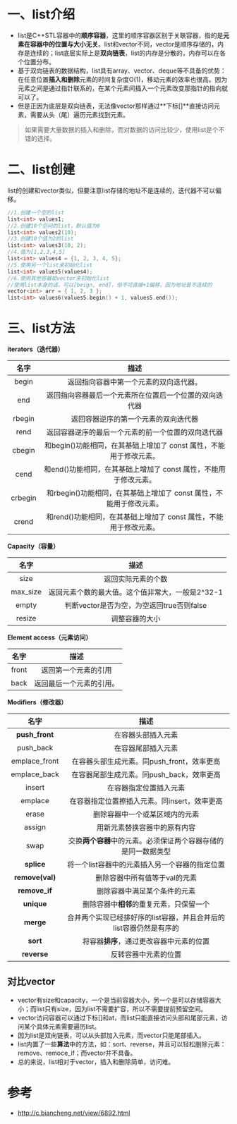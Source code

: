 # 一、list介绍

- list是C++STL容器中的**顺序容器**，这里的顺序容器区别于关联容器，指的是**元素在容器中的位置与大小无关**。list和vector不同，vector是顺序存储的，内存是连续的；list底层实际上是**双向链表**，list的内存是分散的，内存可以在各个位置分布。
- 基于双向链表的数据结构，list具有array、vector、deque等不具备的优势：在任意位置**插入和删除**元素的时间复杂度O(1)，移动元素的效率也很高。因为元素之间是通过指针联系的，在某个元素间插入一个元素改变那指针的指向就可以了。
- 但是正因为底层是双向链表，无法像vector那样通过**下标[]**直接访问元素，需要从头（尾）遍历元素找到元素。



> 如果需要大量数据的插入和删除，而对数据的访问比较少，使用list是个不错的选择。

# 二、list创建

list的创建和vector类似，但要注意list存储的地址不是连续的，迭代器不可以偏移。

```cpp
//1.创建一个空的list
list<int> values1;
//2.创建10个空间的list，默认值为0
list<int> values2(10);
//3.创建10个值为2的list
list<int> values3(10, 2);
//4.值为[1,2,3,4,5]
list<int> values4 = {1, 2, 3, 4, 5};
//5.使用另一个list来初始化list
list<int> values5(values4);
//6.使用其他容器如vector来初始化list
//使用list本身的话，可以[beign, end]，但不可直接+1偏移，因为地址是不连续的
vector<int> arr = { 1, 2, 3 };
list<int> values6(values5.begin() + 1, values5.end());
```



# 三、list方法

**iterators（迭代器）**

|  名字   |                             描述                             |
| :-----: | :----------------------------------------------------------: |
|  begin  |            返回指向容器中第一个元素的双向迭代器。            |
|   end   |    返回指向容器最后一个元素所在位置后一个位置的双向迭代器    |
| rbegin  |             返回容器逆序的第一个元素的双向迭代器             |
|  rend   |      返回容器逆序的最后一个元素的前一个位置的双向迭代器      |
| cbegin  | 和begin()功能相同，在其基础上增加了 const 属性，不能用于修改元素。 |
|  cend   | 和end()功能相同，在其基础上增加了 const 属性，不能用于修改元素。 |
| crbegin | 和rbegin()功能相同，在其基础上增加了 const 属性，不能用于修改元素。 |
|  crend  | 和rend()功能相同，在其基础上增加了 const 属性，不能用于修改元素。 |



**Capacity（容量）**

|   名字   |                       描述                       |
| :------: | :----------------------------------------------: |
|   size   |                返回实际元素的个数                |
| max_size | 返回元素个数的最大值。这个值非常大，一般是2^32-1 |
|  empty   |    判断vector是否为空，为空返回true否则false     |
|  resize  |                  调整容器的大小                  |



**Element access（元素访问）**

| 名字  |           描述           |
| :---: | :----------------------: |
| front |   返回第一个元素的引用   |
| back  | 返回最后一个元素的引用。 |



**Modifiers（修改器）**

|      名字       |                             描述                             |
| :-------------: | :----------------------------------------------------------: |
| **push_front**  |                      在容器头部插入元素                      |
|    push_back    |                      在容器尾部插入元素                      |
|  emplace_front  |          在容器头部生成元素。同push_front，效率更高          |
|  emplace_back   |          在容器尾部生成元素。同push_back，效率更高           |
|     insert      |                    在容器指定位置插入元素                    |
|     emplace     |         在容器指定位置擦插入元素。同insert，效率更高         |
|      erase      |                删除容器中一个或某区域内的元素                |
|     assign      |                 用新元素替换容器中的原有内容                 |
|      swap       | 交换**两个容器**中的元素。必须保证两个容器存储的是同一数据类型 |
|   **splice**    |        将一个list容器中的元素插入另一个容器的指定位置        |
| **remove(val)** |                删除容器中所有值等于val的元素                 |
|  **remove_if**  |                 删除容器中满足某个条件的元素                 |
|   **unique**    |           删除容器中**相邻**的重复元素，只保留一个           |
|    **merge**    | 合并两个实现已经排好序的list容器，并且合并后的list容器仍然是有序的 |
|    **sort**     |           将容器**排序**，通过更改容器中元素的位置           |
|   **reverse**   |                     反转容器中元素的位置                     |



## 对比vector

- vector有size和capacity，一个是当前容器大小，另一个是可以存储容器大小；而list只有size，因为list不需要扩容，所以不需要提前预留空间。
- vector访问容器可以通过下标[]和at，而list只能直接访问头部和尾部元素，访问某个具体元素需要遍历list。
- 因为list是双向链表，可以从头部加入元素，而vector只能尾部插入。
- list内置了一些**算法**中的方法，如：sort、reverse，并且可以轻松删除元素：remove、remoce_if；而vector并不具备。
- 总的来说，list相对于vector，插入和删除简单，访问难。





# 参考

- http://c.biancheng.net/view/6892.html

